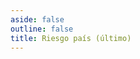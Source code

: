 ```yaml
---
aside: false
outline: false
title: Riesgo país (último)
---
```


<script setup>
import { useRoute, useData } from 'vitepress'

const route = useRoute()

const { isDark } = useData()
</script>

<OAOperation operation-id="get-finanzas-indices-riesgo-pais-ultimo" />

<!--@include: ./parts/get-finanzas-indices-riesgo-pais-ultimo-footer.md -->
